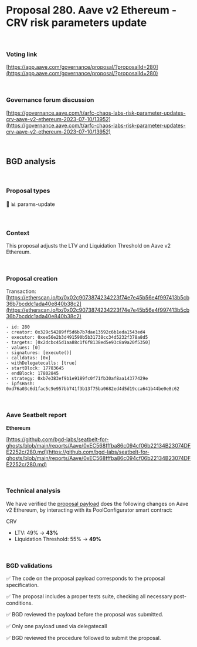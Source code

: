 # Proposal 280. Aave v2 Ethereum - CRV risk parameters update

<br>

### Voting link

[https://app.aave.com/governance/proposal/?proposalId=280](https://app.aave.com/governance/proposal/?proposalId=280)

<br>

### Governance forum discussion

[https://governance.aave.com/t/arfc-chaos-labs-risk-parameter-updates-crv-aave-v2-ethereum-2023-07-10/13952](https://governance.aave.com/t/arfc-chaos-labs-risk-parameter-updates-crv-aave-v2-ethereum-2023-07-10/13952)

<br>

## BGD analysis

<br>

### Proposal types

:wrench: :bar_chart: params-update

<br>

### Context

This proposal adjusts the LTV and Liquidation Threshold on Aave v2 Ethereum.

<br>

### Proposal creation

Transaction: [https://etherscan.io/tx/0x02c9073874234223f74e7e45b56e4f997413b5cb36b7bcddc1ada40e840b38c2](https://etherscan.io/tx/0x02c9073874234223f74e7e45b56e4f997413b5cb36b7bcddc1ada40e840b38c2)

```
- id: 280
- creator: 0x329c54289ff5d6b7b7dae13592c6b1eda1543ed4
- executor: 0xee56e2b3d491590b5b31738cc34d5232f378a8d5
- targets: [0x2dcbc45d1aa88c1f6f8138ed5e93c8a9a20f5350]
- values: [0]
- signatures: [execute()]
- calldatas: [0x]
- withDelegatecalls: [true]
- startBlock: 17783645
- endBlock: 17802845
- strategy: 0xb7e383ef9b1e9189fc0f71fb30af8aa14377429e
- ipfsHash: 0xd76a03c6d1fac5c9e957bb741f3b13f75ba0682ed4d5d19cca641b44be0e8c62
```

<br>

### Aave Seatbelt report

**Ethereum**

[https://github.com/bgd-labs/seatbelt-for-ghosts/blob/main/reports/Aave/0xEC568fffba86c094cf06b22134B23074DFE2252c/280.md](https://github.com/bgd-labs/seatbelt-for-ghosts/blob/main/reports/Aave/0xEC568fffba86c094cf06b22134B23074DFE2252c/280.md)


<br>

### Technical analysis

We have verified the [proposal payload](https://etherscan.io/address/0x2dcbc45d1aa88c1f6f8138ed5e93c8a9a20f5350#code#F1#L13) does the following changes on Aave v2 Ethereum, by interacting with its PoolConfigurator smart contract:

CRV
- LTV: 49% -> **43%**
- Liquidation Threshold: 55% -> **49%**

<br>

### BGD validations

:white_check_mark: The code on the proposal payload corresponds to the proposal specification.

:white_check_mark: The proposal includes a proper tests suite, checking all necessary post-conditions.

:white_check_mark: BGD reviewed the payload before the proposal was submitted.

:white_check_mark: Only one payload used via delegatecall

:white_check_mark: BGD reviewed the procedure followed to submit the proposal.
